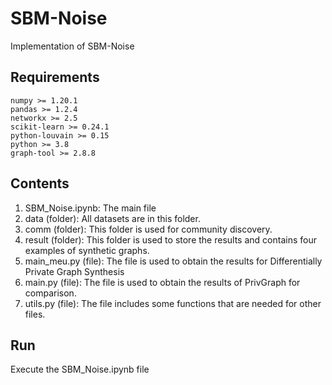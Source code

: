 # SBM-Noise
Implementation of SBM-Noise
## Requirements

```
numpy >= 1.20.1
pandas >= 1.2.4
networkx >= 2.5
scikit-learn >= 0.24.1
python-louvain >= 0.15
python >= 3.8
graph-tool >= 2.8.8
```

## Contents
1. SBM_Noise.ipynb: The main file
1. data (folder): All datasets are in this folder.
2. comm (folder): This folder is used for community discovery.
3. result (folder): This folder is used to store the results and contains four examples of synthetic graphs.
4. main_meu.py (file): The file is used to obtain the results for Differentially Private Graph Synthesis
4. main.py (file): The file is used to obtain the results of PrivGraph for comparison.
9. utils.py (file): The file includes some functions that are needed for other files.

## Run

Execute the SBM_Noise.ipynb file
